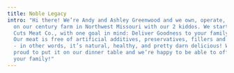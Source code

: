 ```yaml
---
title: Noble Legacy
intro: "Hi there! We’re Andy and Ashley Greenwood and we own, operate, and live
  on our century farm in Northwest Missouri with our 2 kiddos. We started Noble
  Cuts Meat Co., with one goal in mind: Deliver Goodness to your family table.
  Our meat is free of artificial additives, preservatives, fillers and hormones
  - in other words, it’s natural, healthy, and pretty darn delicious! We’re
  proud to put it on our dinner table and we’re happy to be able to offer it to
  your family!"
---
```

